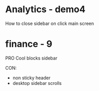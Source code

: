 # Analytics - demo4

How to close sidebar on click main screen

# finance - 9

PRO Cool blocks sidebar

CON:

- non sticky header
- desktop sidebar scrolls
